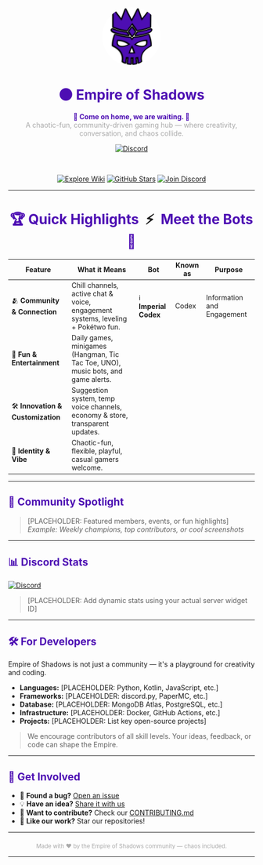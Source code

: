 <!-- .github/profile/README.md -->

<p align="center">
  <img src="https://github.com/Empire-of-Shadows/.github/blob/main/profile/crowned-skull_512.png" width="120" style="border-radius:50%" alt="Empire of Shadows Logo"/>
</p>

<h1 align="center" style="color:#4d0eb3">🌑 Empire of Shadows</h1>

<p align="center">
  <strong style="color:#4d0eb3">🌟 Come on home, we are waiting. 🌟</strong>  
  <br>
  <span style="color:darkgray">A chaotic-fun, community-driven gaming hub — where creativity, conversation, and chaos collide.</span>
</p>

<div align="center">

<!-- Discord Banner as Hero Element -->
[![Discord](https://discord.com/api/guilds/1265120128295632926/widget.png?style=banner2)](https://discord.gg/Vfd2rykvMp)

<br>

<!-- Action Buttons Below -->
[![Explore Wiki](https://img.shields.io/badge/📚-Empire%20Wiki-4d0eb3?style=for-the-badge&logo=readthedocs&logoColor=white&labelColor=333333)](https://empireofshadows.club/wiki)
[![GitHub Stars](https://img.shields.io/badge/⭐-Star%20Us-4d0eb3?style=for-the-badge&logo=github&logoColor=white&labelColor=000000)](https://github.com/EmpireOfShadows)
[![Join Discord](https://img.shields.io/badge/🎮-Direct%20Join-4d0eb3?style=for-the-badge&logo=discord&logoColor=white&labelColor=5865F2)](https://discord.gg/Vfd2rykvMp)

</div>

---

<h1 align="center">
  <span style="color:#4d0eb3"><strong>🏆 Quick Highlights</strong></span>
  &nbsp;⚡&nbsp;
  <span style="color:#4d0eb3"><strong>Meet the Bots 🤖 </strong></span>
</h1>

| Feature | What it Means | Bot | Known as | Purpose |
|---------|---------------|------------------------|-------|---------------------------|
| 🫂 **Community & Connection** | Chill channels, active chat & voice, engagement systems, leveling + Pokétwo fun. | ℹ️ **Imperial Codex** | Codex | Information and Engagement |
| 🎉 **Fun & Entertainment** | Daily games, minigames (Hangman, Tic Tac Toe, UNO), music bots, and game alerts. |
| 🛠️ **Innovation & Customization** | Suggestion system, temp voice channels, economy & store, transparent updates. |
| 🏰 **Identity & Vibe** | Chaotic-fun, flexible, playful, casual gamers welcome. |

---

## <span style="color:#4d0eb3">🌟 Community Spotlight</span>

> [PLACEHOLDER: Featured members, events, or fun highlights]  
> *Example: Weekly champions, top contributors, or cool screenshots*

---

## <span style="color:#4d0eb3">📊 Discord Stats</span>

[![Discord](https://discord.com/api/guilds/1265120128295632926/widget.png?style=banner2)](https://discord.gg/Vfd2rykvMp)

> [PLACEHOLDER: Add dynamic stats using your actual server widget ID]
---
## <span style="color:#4d0eb3">🛠️ For Developers</span>

Empire of Shadows is not just a community — it's a playground for creativity and coding.  

- **Languages:** [PLACEHOLDER: Python, Kotlin, JavaScript, etc.]  
- **Frameworks:** [PLACEHOLDER: discord.py, PaperMC, etc.]  
- **Database:** [PLACEHOLDER: MongoDB Atlas, PostgreSQL, etc.]  
- **Infrastructure:** [PLACEHOLDER: Docker, GitHub Actions, etc.]  
- **Projects:** [PLACEHOLDER: List key open-source projects]  

> We encourage contributors of all skill levels. Your ideas, feedback, or code can shape the Empire.

---

## <span style="color:#4d0eb3">🎯 Get Involved</span>

- 🐛 **Found a bug?** [Open an issue](https://github.com/EmpireOfShadows/.github/issues)
- 💡 **Have an idea?** [Share it with us](https://discord.gg/Vfd2rykvMp)
- 🔧 **Want to contribute?** Check our [CONTRIBUTING.md](CONTRIBUTING.md)
- 🌟 **Like our work?** Star our repositories!

---

<p align="center" style="color:darkgray">
  <sub>Made with ❤️ by the Empire of Shadows community — chaos included.</sub>
</p>

---
